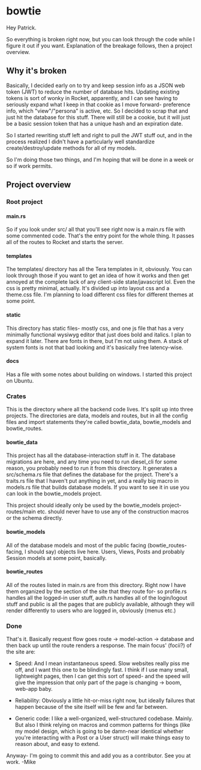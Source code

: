 # bowtie

Hey Patrick. 

So everything is broken right now, but you can look through the code while I 
figure it out if you want. Explanation of the breakage follows, then a project 
overview.

## Why it's broken

Basically, I decided early on to try and keep session info as a JSON web token 
(JWT) to reduce the number of database hits. Updating existing tokens is sort
of wonky in Rocket, apparently, and I can see having to seriously expand what
I keep in that cookie as I move forward- preference info, which "view"/"persona"
is active, etc. So I decided to scrap that and just hit the database for this
stuff. There will still be a cookie, but it will just be a basic session token
that has a unique hash and an expiration date.

So I started rewriting stuff left and right to pull the JWT stuff out, and in
the process realized I didn't have a particularly well standardize 
create/destroy/update methods for all of my models.

So I'm doing those two things, and I'm hoping that will be done in a week or so
if work permits.

## Project overview

### Root project

#### main.rs

So if you look under src/ all that you'll see right now is a main.rs file with
some commented code. That's the entry point for the whole thing. It passes all
of the routes to Rocket and starts the server.

#### templates

The templates/ directory has all the Tera templates in it, obviously. You can 
look through those if you want to get an idea of how it works and then get 
annoyed at the complete lack of any client-side state/javascript lol. Even the
css is pretty minimal, actually. It's divided up into layout css and a theme.css
file. I'm planning to load different css files for different themes at some point.

#### static

This directory has static files- mostly css, and one js file that has a very
minimally functional wysiwyg editor that just does bold and italics. I plan to
expand it later. There are fonts in there, but I'm not using them. A stack of
system fonts is not that bad looking and it's basically free latency-wise.

#### docs

Has a file with some notes about building on windows. I started this project on
Ubuntu.

### Crates

This is the directory where all the backend code lives. It's split up into three
projects. The directories are data, models and routes, but in all the config files
and import statements they're called bowtie_data, bowtie_models and bowtie_routes.

#### bowtie_data

This project has all the database-interaction stuff in it. The database migrations
are here, and any time you need to run diesel_cli for some reason, you probably need
to run it from this directory. It generates a src/schema.rs file that defines the
database for the project. There's a traits.rs file that I haven't put anything in yet,
and a really big macro in models.rs file that builds database models. If you want
to see it in use you can look in the bowtie_models project. 

This project should ideally only be used by the bowtie_models project- routes/main
etc. should never have to use any of the construction macros or the schema directly.

#### bowtie_models

All of the database models and most of the public facing (bowtie_routes-facing, I 
should say) objects live here. Users, Views, Posts and probably Session models at
some point, basically.

#### bowtie_routes

All of the routes listed in main.rs are from this directory. Right now I have them
organized by the section of the site that they route for- so profile.rs handles all
the logged-in user stuff, auth.rs handles all of the login/logout stuff and public
is all the pages that are publicly available, although they will render differently
to users who are logged in, obviously (menus etc.)

### Done

That's it. Basically request flow goes route -> model-action -> database and then back
up until the route renders a response. The main focus' (focii?) of the site are:

* Speed: And I mean instantaneous speed. Slow websites really piss me off, and I want
this one to be blindingly fast. I think if I use many small, lightweight pages, then
I can get this sort of speed- and the speed will give the impression that only part of
the page is changing -> boom, web-app baby.

* Reliability: Obviously a little hit-or-miss right now, but ideally failures that happen
because of the site itself will be few and far between.

* Generic code: I like a well-organized, well-structured codebase. Mainly. But also I
think relying on macros and common patterns for things (like my model design, which is
going to be damn-near identical whether you're interacting with a Post or a User struct)
will make things easy to reason about, and easy to extend.

Anyway- I'm going to commit this and add you as a contributor. See you at work.
-Mike